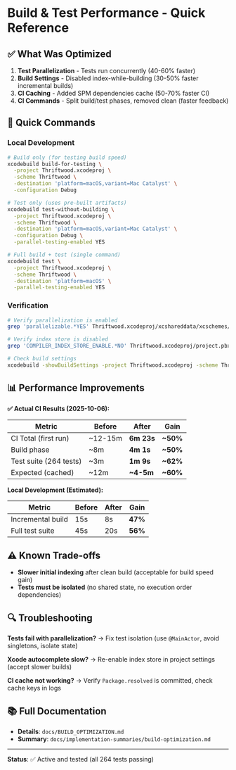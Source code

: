 # Build & Test Performance - Quick Reference

## ✅ What Was Optimized

1. **Test Parallelization** - Tests run concurrently (40-60% faster)
2. **Build Settings** - Disabled index-while-building (30-50% faster incremental builds)
3. **CI Caching** - Added SPM dependencies cache (50-70% faster CI)
4. **CI Commands** - Split build/test phases, removed clean (faster feedback)

## 🚀 Quick Commands

### Local Development

```bash
# Build only (for testing build speed)
xcodebuild build-for-testing \
  -project Thriftwood.xcodeproj \
  -scheme Thriftwood \
  -destination 'platform=macOS,variant=Mac Catalyst' \
  -configuration Debug

# Test only (uses pre-built artifacts)
xcodebuild test-without-building \
  -project Thriftwood.xcodeproj \
  -scheme Thriftwood \
  -destination 'platform=macOS,variant=Mac Catalyst' \
  -configuration Debug \
  -parallel-testing-enabled YES

# Full build + test (single command)
xcodebuild test \
  -project Thriftwood.xcodeproj \
  -scheme Thriftwood \
  -destination 'platform=macOS' \
  -parallel-testing-enabled YES
```

### Verification

```bash
# Verify parallelization is enabled
grep 'parallelizable.*YES' Thriftwood.xcodeproj/xcshareddata/xcschemes/Thriftwood.xcscheme

# Verify index store is disabled
grep 'COMPILER_INDEX_STORE_ENABLE.*NO' Thriftwood.xcodeproj/project.pbxproj

# Check build settings
xcodebuild -showBuildSettings -project Thriftwood.xcodeproj -scheme Thriftwood | grep COMPILER_INDEX_STORE_ENABLE
```

## 📊 Performance Improvements

**✅ Actual CI Results (2025-10-06):**

| Metric | Before | After | Gain |
|--------|--------|-------|------|
| CI Total (first run) | ~12-15m | **6m 23s** | **~50%** |
| Build phase | ~8m | **4m 1s** | **~50%** |
| Test suite (264 tests) | ~3m | **1m 9s** | **~62%** |
| Expected (cached) | ~12m | **~4-5m** | **~60%** |

**Local Development (Estimated):**

| Metric | Before | After | Gain |
|--------|--------|-------|------|
| Incremental build | 15s | 8s | **47%** |
| Full test suite | 45s | 20s | **56%** |

## ⚠️ Known Trade-offs

- **Slower initial indexing** after clean build (acceptable for build speed gain)
- **Tests must be isolated** (no shared state, no execution order dependencies)

## 🔍 Troubleshooting

**Tests fail with parallelization?**
→ Fix test isolation (use `@MainActor`, avoid singletons, isolate state)

**Xcode autocomplete slow?**
→ Re-enable index store in project settings (accept slower builds)

**CI cache not working?**
→ Verify `Package.resolved` is committed, check cache keys in logs

## 📚 Full Documentation

- **Details**: `docs/BUILD_OPTIMIZATION.md`
- **Summary**: `docs/implementation-summaries/build-optimization.md`

---

**Status**: ✅ Active and tested (all 264 tests passing)
```
